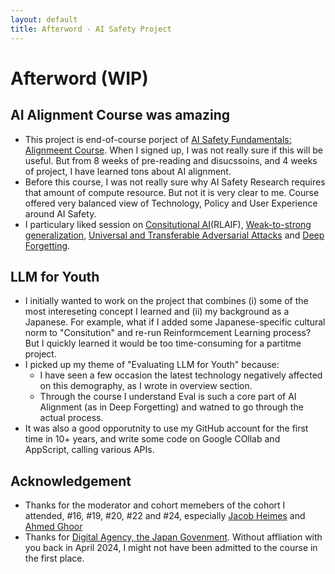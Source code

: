 ```yaml
---
layout: default
title: Afterword - AI Safety Project
---
```


# Afterword (WIP)

## AI Alignment Course was amazing
- This project is end-of-course porject of [AI Safety Fundamentals: Alignmeent Course](https://aisafetyfundamentals.com/alignment/). When I signed up, I was not really sure if this will be useful. But from 8 weeks of pre-reading and disucssoins, and 4 weeks of project, I have learned tons about AI alignment. 
- Before this course, I was not really sure why AI Safety Research requires that amount of compute resource. But not it is very clear to me. Course offered very balanced view of Technology, Policy and User Experience around AI Safety.
- I particulary liked session on [Consitutional AI](https://ar5iv.labs.arxiv.org/html/2212.08073)(RLAIF), [Weak-to-strong generalization](https://ar5iv.labs.arxiv.org/html/2312.09390), [Universal and Transferable Adversarial Attacks](https://llm-attacks.org/) and [Deep Forgetting](https://www.alignmentforum.org/posts/mFAvspg4sXkrfZ7FA/deep-forgetting-and-unlearning-for-safely-scoped-llms).  

## LLM for Youth 

- I initially wanted to work on the project that combines (i) some of the most intereseting concept I learned and (ii) my background as a Japanese. For example, what if I added some Japanese-specific cultural norm to "Consitution" and re-run Reinformcement Learning process? But I quickly learned it would be too time-consuming for a partitme project.
- I picked up my theme of "Evaluating LLM for Youth" because: 
  - I have seen a few occasion the latest technology negatively affected on this demography, as I wrote in overview section. 
  - Through the course I understand Eval is such a core part of AI Alignment (as in Deep Forgetting) and watned to go through the actual process. 
- It was also a good opporutnity to use my GitHub account for the first time in 10+ years, and write some code on Google COllab and AppScript, calling various APIs.  

## Acknowledgement

- Thanks for the moderator and cohort memebers of the cohort I attended, #16, #19, #20, #22 and #24, especially [Jacob Heimes](https://www.linkedin.com/in/jacob-haimes/) and [Ahmed Ghoor](https://www.linkedin.com/in/ahmedghoor/)
- Thanks for [Digital Agency, the Japan Govenment](https://www.linkedin.com/company/digital-agency-of-japan/). Without affliation with you back in April 2024, I might not have been admitted to the course in the first place. 

<br /> <br />
